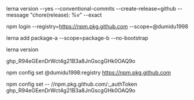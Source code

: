 lerna version --yes --conventional-commits --create-release=github --message "chore(release): %v" --exact


npm login --registry=https://npm.pkg.github.com --scope=@dumidu1998

lerna add package-a --scope=package-b --no-bootstrap

lerna version

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

npm config set @dumidu1998:registry https://npm.pkg.github.com

npm config set -- //npm.pkg.github.com/:_authToken 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
